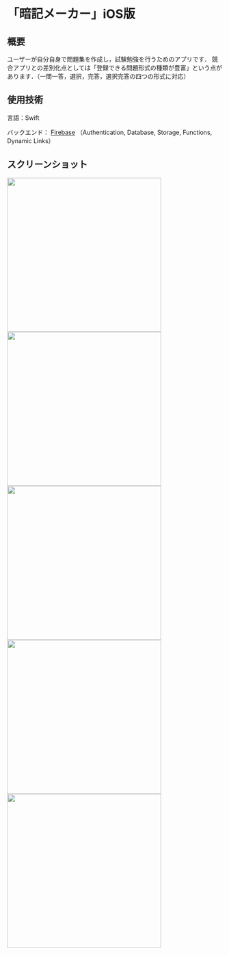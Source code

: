 # 「暗記メーカー」iOS版

## 概要

ユーザーが自分自身で問題集を作成し，試験勉強を行うためのアプリです．
競合アプリとの差別化点としては「登録できる問題形式の種類が豊富」という点があります．（一問一答，選択，完答，選択完答の四つの形式に対応）

## 使用技術

言語：Swift

バックエンド： [Firebase](https://firebase.google.com/?hl=ja)
（Authentication, Database, Storage, Functions, Dynamic Links）

## スクリーンショット

<img src="https://user-images.githubusercontent.com/25548427/68645549-c300e500-055b-11ea-8637-0b7b9b658c9a.png" width="360">
<img src="https://user-images.githubusercontent.com/25548427/68645556-c85e2f80-055b-11ea-98cd-7f232d8f0430.png" width="360">
<img src="https://user-images.githubusercontent.com/25548427/68645560-cb592000-055b-11ea-96ee-2c3679b3ff53.png" width="360">
<img src="https://user-images.githubusercontent.com/25548427/68645562-cf853d80-055b-11ea-88a9-f64ae9c538c1.png" width="360">
<img src="https://user-images.githubusercontent.com/25548427/68645568-d318c480-055b-11ea-8a6f-6b76be985db7.png" width="360">
